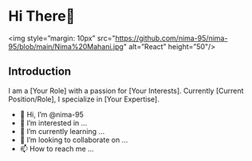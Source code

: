 # Hi There👋 

<img style=”margin: 10px” src="https://github.com/nima-95/nima-95/blob/main/Nima%20Mahani.jpg" alt=”React” height=”50"/>

## Introduction
I am a [Your Role] with a passion for [Your Interests]. Currently [Current Position/Role], I specialize in [Your Expertise].

- 👋 Hi, I’m @nima-95
- 👀 I’m interested in ...
- 🌱 I’m currently learning ...
- 💞️ I’m looking to collaborate on ...
- 📫 How to reach me ...

<!---
nima-95/nima-95 is a ✨ special ✨ repository because its `README.md` (this file) appears on your GitHub profile.
You can click the Preview link to take a look at your changes.
--->
